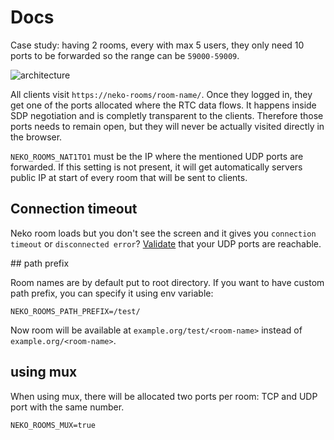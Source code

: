 # Docs

Case study: having 2 rooms, every with max 5 users, they only need 10 ports to be forwarded so the range can be `59000-59009`.

![architecture](./architecture.svg)

All clients visit `https://neko-rooms/room-name/`. Once they logged in, they get one of the ports allocated where the RTC data flows. It happens inside SDP negotiation and is completly transparent to the clients. Therefore those ports needs to remain open, but they will never be actually visited directly in the browser.

`NEKO_ROOMS_NAT1TO1` must be the IP where the mentioned UDP ports are forwarded. If this setting is not present, it will get automatically servers public IP at start of every room that will be sent to clients.

## Connection timeout

Neko room loads but you don't see the screen and it gives you `connection timeout` or `disconnected error`? [Validate](https://neko.m1k1o.net/#/getting-started/troubleshooting?id=validate-udp-ports-reachability) that your UDP ports are reachable.

## path prefix

Room names are by default put to root directory. If you want to have custom path prefix, you can specify it using env variable:

```
NEKO_ROOMS_PATH_PREFIX=/test/
```

Now room will be available at `example.org/test/<room-name>` instead of `example.org/<room-name>`.

## using mux

When using mux, there will be allocated two ports per room: TCP and UDP port with the same number.

```
NEKO_ROOMS_MUX=true
```
